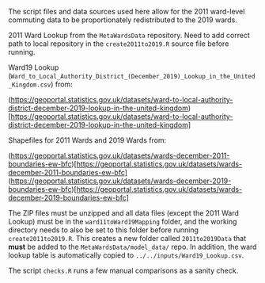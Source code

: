 The script files and data sources used here allow for the 2011 ward-level commuting data to
be proportionately redistributed to the 2019 wards.

2011 Ward Lookup from the `MetaWardsData` repository. Need to add correct path to local repository
in the `create2011to2019.R` source file before running.

Ward19 Lookup (`Ward_to_Local_Authority_District_(December_2019)_Lookup_in_the_United_Kingdom.csv`) from:

(https://geoportal.statistics.gov.uk/datasets/ward-to-local-authority-district-december-2019-lookup-in-the-united-kingdom)[https://geoportal.statistics.gov.uk/datasets/ward-to-local-authority-district-december-2019-lookup-in-the-united-kingdom]

Shapefiles for 2011 Wards and 2019 Wards from:

(https://geoportal.statistics.gov.uk/datasets/wards-december-2011-boundaries-ew-bfc)[https://geoportal.statistics.gov.uk/datasets/wards-december-2011-boundaries-ew-bfc]
(https://geoportal.statistics.gov.uk/datasets/wards-december-2019-boundaries-ew-bfc)[https://geoportal.statistics.gov.uk/datasets/wards-december-2019-boundaries-ew-bfc]

The ZIP files must be unzipped and all data files (except the 2011 Ward Lookup) must be
in the `ward11toWard19Mapping` folder, and the working directory needs to also be set to this folder
before running `create2011to2019.R`. This creates a new folder called `2011to2019Data` that 
**must** be added to the `MetaWardsData/model_data/` repo. In addition, the ward lookup table 
is automatically copied to `../../inputs/Ward19_Lookup.csv`.

The script `checks.R` runs a few manual comparisons as a sanity check.
